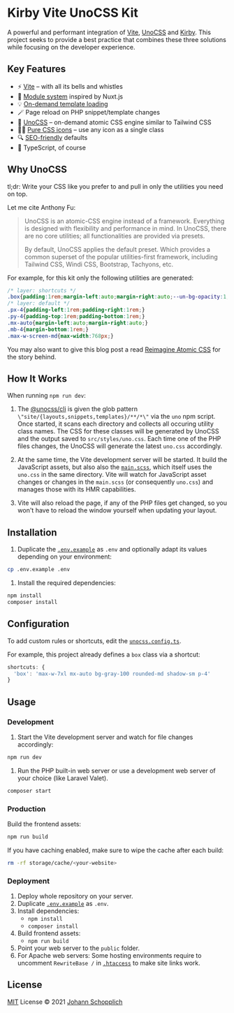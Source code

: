 # Kirby Vite UnoCSS Kit

A powerful and performant integration of [Vite](https://vitejs.dev), [UnoCSS](https://github.com/antfu/unocss) and [Kirby](https://getkirby.com). This project seeks to provide a best practice that combines these three solutions while focusing on the developer experience.

## Key Features

- ⚡️ [Vite](https://vitejs.dev) – with all its bells and whistles
- 📑 [Module system](./src/modules) inspired by Nuxt.js
- 💡 [On-demand template loading](./src/templates)
- 🪄 Page reload on PHP snippet/template changes
- 🎨 [UnoCSS](https://github.com/antfu/unocss) – on-demand atomic CSS engine similar to Tailwind CSS
- 🤹‍♀️ [Pure CSS icons](https://github.com/antfu/unocss/tree/main/packages/preset-icons/) – use any icon as a single class
- 🔍 [SEO-friendly](https://github.com/johannschopplich/kirby-extended/blob/main/docs/meta.md) defaults
- 🦾 TypeScript, of course

## Why UnoCSS

tl;dr: Write your CSS like you prefer to and pull in only the utilities you need on top.

Let me cite Anthony Fu:

> UnoCSS is an atomic-CSS engine instead of a framework. Everything is designed with flexibility and performance in mind. In UnoCSS, there are no core utilities; all functionalities are provided via presets.
>
> By default, UnoCSS applies the default preset. Which provides a common superset of the popular utilities-first framework, including Tailwind CSS, Windi CSS, Bootstrap, Tachyons, etc.

For example, for this kit only the following utilities are generated:

```css
/* layer: shortcuts */
.box{padding:1rem;margin-left:auto;margin-right:auto;--un-bg-opacity:1;background-color:rgba(244,244,245,var(--un-bg-opacity));border-radius:0.375rem;--un-shadow-color:0,0,0;--un-shadow:0 1px 2px 0 rgba(var(--un-shadow-color), 0.05);box-shadow:var(--un-ring-offset-shadow, 0 0 #0000), var(--un-ring-shadow, 0 0 #0000), var(--un-shadow);max-width:7xl;}
/* layer: default */
.px-4{padding-left:1rem;padding-right:1rem;}
.py-4{padding-top:1rem;padding-bottom:1rem;}
.mx-auto{margin-left:auto;margin-right:auto;}
.mb-4{margin-bottom:1rem;}
.max-w-screen-md{max-width:768px;}
```

You may also want to give this blog post a read [Reimagine Atomic CSS](https://antfu.me/posts/reimagine-atomic-css) for the story behind.

## How It Works

When running `npm run dev`:

1. The [@unocss/cli](https://github.com/antfu/unocss/tree/main/packages/cli) is given the glob pattern `\"site/{layouts,snippets,templates}/**/*\"` via the `uno` npm script. Once started, it scans each directory and collects all occuring utility class names.
   The CSS for these classes will be generated by UnoCSS and the output saved to `src/styles/uno.css`.
   Each time one of the PHP files changes, the UnoCSS will generate the latest `uno.css` accordingly.

2. At the same time, the Vite development server will be started. It build the JavaScript assets, but also also the [`main.scss`](./src/styles/main.scss), which itself uses the `uno.css` in the same directory.
   Vite will watch for JavaScript asset changes or changes in the `main.scss` (or consequently `uno.css`) and manages those with its HMR capabilities.

3. Vite will also reload the page, if any of the PHP files get changed, so you won't have to reload the window yourself when updating your layout.

## Installation

1. Duplicate the [`.env.example`](.env.example) as `.env` and optionally adapt its values depending on your environment:

```bash
cp .env.example .env
```

1. Install the required dependencies:

```bash
npm install
composer install
```

## Configuration

To add custom rules or shortcuts, edit the [`unocss.config.ts`](./unocss.config.ts).

For example, this project already defines a `box` class via a shortcut:

```js
shortcuts: {
  'box': 'max-w-7xl mx-auto bg-gray-100 rounded-md shadow-sm p-4'
}
```

## Usage

### Development

1. Start the Vite development server and watch for file changes accordingly:

```bash
npm run dev
```

1. Run the PHP built-in web server or use a development web server of your choice (like Laravel Valet).

```bash
composer start
```

### Production

Build the frontend assets:

```bash
npm run build
```

If you have caching enabled, make sure to wipe the cache after each build:

```bash
rm -rf storage/cache/<your-website>
```

### Deployment

1. Deploy whole repository on your server.
2. Duplicate [`.env.example`](.env.example) as `.env`.
3. Install dependencies:
   - `npm install`
   - `composer install`
4. Build frontend assets:
   - `npm run build`
5. Point your web server to the `public` folder.
6. For Apache web servers: Some hosting environments require to uncomment `RewriteBase /` in [`.htaccess`](public/.htaccess) to make site links work.

## License

[MIT](./LICENSE) License © 2021 [Johann Schopplich](https://github.com/johannschopplich)

